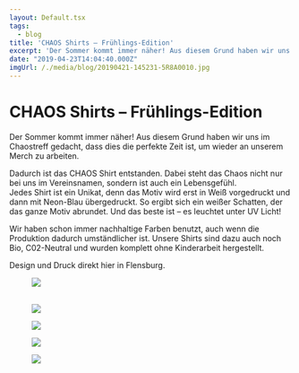 ```yaml
---
layout: Default.tsx
tags:
  - blog
title: 'CHAOS Shirts – Frühlings-Edition'
excerpt: 'Der Sommer kommt immer näher! Aus diesem Grund haben wir uns im Chaostreff gedacht, dass dies die perfekte Zeit ist,​ um wieder an unserem Merch zu arbeiten. Dadurch ist das​ […]'
date: "2019-04-23T14:04:40.000Z"
imgUrl: /./media/blog/20190421-145231-5R8A0010.jpg
---
```


# CHAOS Shirts &#8211; Frühlings-Edition

<p>Der Sommer kommt immer näher! Aus diesem Grund haben wir uns im Chaostreff gedacht, dass dies die perfekte Zeit ist,​ um wieder an unserem Merch zu arbeiten. </p>

<p>Dadurch ist das​ CHAOS Shirt entstanden. Dabei steht das Chaos nicht nur bei uns im Vereinsnamen, sondern ist auch ein Lebensgefühl.<br>Jedes Shirt ist ein Unikat, denn das Motiv wird erst in Weiß vorgedruckt und dann mit Neon-Blau übergedruckt. So ergibt sich ein weißer Schatten, der das ganze Motiv abrundet. Und das beste ist – es leuchtet unter UV Licht!</p>

<p>Wir haben schon immer nachhaltige Farben benutzt, auch wenn die Produktion dadurch umständlicher ist. Unsere Shirts sind dazu auch noch Bio, C02-Neutral und wurden komplett ohne Kinderarbeit hergestellt.</p>

<p>Design und Druck direkt hier in Flensburg.​</p>

<figure class="wp-block-image"><img decoding="async" loading="lazy" src="/./media/blog/uploads/20190421-145231-5R8A0010-1024x678.jpg" /><figcaption><br></figcaption></figure>

<figure class="wp-block-image"><img decoding="async" loading="lazy" src="/./media/blog/uploads/20190421-143956-5R8A9809-707x1024.jpg" /></figure>

<figure class="wp-block-image"><img decoding="async" loading="lazy" src="/./media/blog/uploads/20190421-144226-5R8A9859-683x1024.jpg" /></figure>

<figure class="wp-block-image"><img decoding="async" loading="lazy" src="/./media/blog/uploads/20190421-141824-5R8A9614-760x1024.jpg" /></figure>

<figure class="wp-block-image"><img decoding="async" loading="lazy" src="/./media/blog/uploads/20190421-144219-5R8A9856-683x1024.jpg" /></figure>
